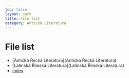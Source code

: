 ```yaml
---
toc: false
layout: dark
title: File list 
category: Antická Literatura 
---
```


# File list

* [Antická Řecká Literatura](Antická Řecká Literatura) 
* [Latinská Římská Literatura](Latinská Římská Literatura) 
* [index](index) 
